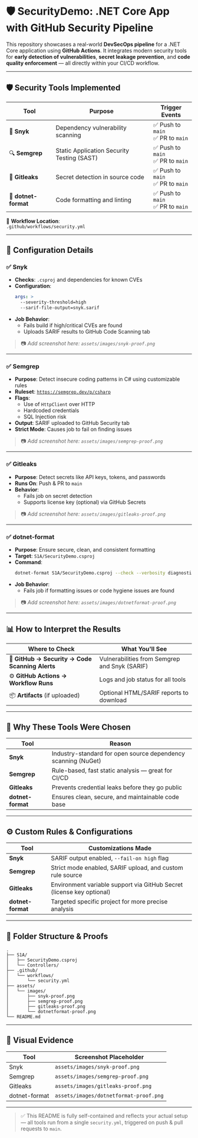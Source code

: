 # 🛡️ SecurityDemo: .NET Core App with GitHub Security Pipeline

This repository showcases a real-world **DevSecOps pipeline** for a .NET Core application using **GitHub Actions**. It integrates modern security tools for **early detection of vulnerabilities**, **secret leakage prevention**, and **code quality enforcement** — all directly within your CI/CD workflow.

---

## 🛡️ Security Tools Implemented

| Tool             | Purpose                               | Trigger Events              |
|------------------|----------------------------------------|-----------------------------|
| 🧪 **Snyk**         | Dependency vulnerability scanning      | ✅ Push to `main`<br>✅ PR to `main` |
| 🔍 **Semgrep**      | Static Application Security Testing (SAST) | ✅ Push to `main`<br>✅ PR to `main` |
| 🔐 **Gitleaks**     | Secret detection in source code        | ✅ Push to `main`<br>✅ PR to `main` |
| 🧹 **dotnet-format**| Code formatting and linting            | ✅ Push to `main`<br>✅ PR to `main` |

📂 **Workflow Location**:  
`.github/workflows/security.yml`

---

## 🔧 Configuration Details

### ✅ **Snyk**

- **Checks**: `.csproj` and dependencies for known CVEs
- **Configuration**:
  ```yaml
  args: >
    --severity-threshold=high
    --sarif-file-output=snyk.sarif
  ```
- **Job Behavior**:
  - Fails build if high/critical CVEs are found
  - Uploads SARIF results to GitHub Code Scanning tab

> 📷 _Add screenshot here: `assets/images/snyk-proof.png`_

---

### ✅ **Semgrep**

- **Purpose**: Detect insecure coding patterns in C# using customizable rules
- **Ruleset**: [`https://semgrep.dev/p/csharp`](https://semgrep.dev/p/csharp)
- **Flags**:
  - Use of `HttpClient` over HTTP
  - Hardcoded credentials
  - SQL Injection risk
- **Output**: SARIF uploaded to GitHub Security tab
- **Strict Mode**: Causes job to fail on finding issues

> 📷 _Add screenshot here: `assets/images/semgrep-proof.png`_

---

### ✅ **Gitleaks**

- **Purpose**: Detect secrets like API keys, tokens, and passwords
- **Runs On**: Push & PR to `main`
- **Behavior**:
  - Fails job on secret detection
  - Supports license key (optional) via GitHub Secrets

> 📷 _Add screenshot here: `assets/images/gitleaks-proof.png`_

---

### ✅ **dotnet-format**

- **Purpose**: Ensure secure, clean, and consistent formatting
- **Target**: `S1A/SecurityDemo.csproj`
- **Command**:
  ```bash
  dotnet-format S1A/SecurityDemo.csproj --check --verbosity diagnostic
  ```
- **Job Behavior**:
  - Fails job if formatting issues or code hygiene issues are found

> 📷 _Add screenshot here: `assets/images/dotnetformat-proof.png`_

---

## 📊 How to Interpret the Results

| Where to Check                               | What You'll See                                |
|----------------------------------------------|-------------------------------------------------|
| 🔐 **GitHub → Security → Code Scanning Alerts** | Vulnerabilities from Semgrep and Snyk (SARIF)   |
| ⚙️ **GitHub Actions → Workflow Runs**           | Logs and job status for all tools               |
| 📦 **Artifacts** (if uploaded)                 | Optional HTML/SARIF reports to download         |

---

## 🧠 Why These Tools Were Chosen

| Tool           | Reason                                                                 |
|----------------|------------------------------------------------------------------------|
| **Snyk**       | Industry-standard for open source dependency scanning (NuGet)          |
| **Semgrep**    | Rule-based, fast static analysis — great for CI/CD                     |
| **Gitleaks**   | Prevents credential leaks before they go public                        |
| **dotnet-format** | Ensures clean, secure, and maintainable code base                    |

---

## ⚙️ Custom Rules & Configurations

| Tool           | Customizations Made                                                   |
|----------------|------------------------------------------------------------------------|
| **Snyk**       | SARIF output enabled, `--fail-on high` flag                           |
| **Semgrep**    | Strict mode enabled, SARIF upload, and custom rule source             |
| **Gitleaks**   | Environment variable support via GitHub Secret (license key optional) |
| **dotnet-format** | Targeted specific project for more precise analysis                   |

---

## 📁 Folder Structure & Proofs

```
.
├── S1A/
│   ├── SecurityDemo.csproj
│   └── Controllers/
├── .github/
│   └── workflows/
│       └── security.yml
├── assets/
│   └── images/
│       ├── snyk-proof.png
│       ├── semgrep-proof.png
│       ├── gitleaks-proof.png
│       └── dotnetformat-proof.png
└── README.md
```

---

## 📸 Visual Evidence

| Tool         | Screenshot Placeholder                                  |
|--------------|----------------------------------------------------------|
| Snyk         | `assets/images/snyk-proof.png`                          |
| Semgrep      | `assets/images/semgrep-proof.png`                       |
| Gitleaks     | `assets/images/gitleaks-proof.png`                      |
| dotnet-format| `assets/images/dotnetformat-proof.png`                  |

---

> ✅ This README is fully self-contained and reflects your actual setup — all tools run from a single `security.yml`, triggered on push & pull requests to `main`.